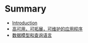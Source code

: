 # Summary

* [Introduction](README.md)
* [高可用，可拓展，可维护的应用程序](gao-ke-yong-ff0c-ke-tuo-zhan-ff0c-ke-wei-hu-de-ying-yong-cheng-xu.md)
* [数据模型和查询语言](shu-ju-mo-xing-he-cha-xun-yu-yan.md)


